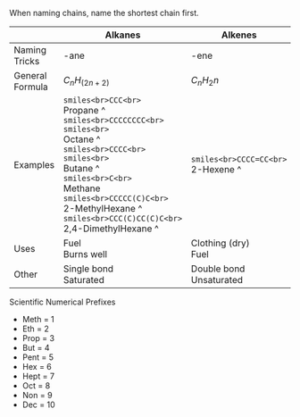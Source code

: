 When naming chains, name the shortest chain first.

|                 | Alkanes                                                                                                                                                                                                                                                                                                               | Alkenes                                   | Alkynes                                                                                | Alcohol                                                                                                                                                                                                                                                                                          |
| --------------- | --------------------------------------------------------------------------------------------------------------------------------------------------------------------------------------------------------------------------------------------------------------------------------------------------------------------- | ----------------------------------------- | -------------------------------------------------------------------------------------- | ------------------------------------------------------------------------------------------------------------------------------------------------------------------------------------------------------------------------------------------------------------------------------------------------ |
| Naming Tricks   | -ane                                                                                                                                                                                                                                                                                                                  | -ene                                      | -yne                                                                                   | -OH                                                                                                                                                                                                                                                                                              |
| General Formula | $C_nH_(2n+2)$                                                                                                                                                                                                                                                                                                         | $C_nH_2n$                                 | $C_nH_(2N-2)$                                                                          |                                                                                                                                                                                                                                                                                                  |
| Examples        | ```smiles<br>CCC<br>```<br>Propane ^<br>```smiles<br>CCCCCCCC<br>```<br>```smiles<br>```<br>Octane ^<br>```smiles<br>CCCC<br>```<br>```smiles<br>```<br>Butane ^<br>```smiles<br>C<br>```<br>Methane<br>```smiles<br>CCCCC(C)C<br>```<br>2-MethylHexane ^<br>```smiles<br>CCC(C)CC(C)C<br>```<br>2,4-DimethylHexane ^ | ```smiles<br>CCCC=CC<br>```<br>2-Hexene ^ | ```smiles<br>CCC#CCC<br>```<br>3-Hexyne ^<br>```smiles<br>C#CCCCC<br>```<br>1-Hexyne ^ | ```smiles<br>CCO<br>```<br>Ethanol ^<br>```smiles<br>CCCCO<br>```<br>1-Butanol ^<br>```smiles<br>CCC(C)O<br>```<br>2-Butanol ^<br>```smiles<br>CC(C)O<br>```<br>```smiles<br><br>```<br>```smiles<br><br>```<br>2-Propanol ^<br>```smiles<br>CCCCC(CO)O<br>```<br>1,2-Hexanol / 1,2-Hexanediol ^ |
| Uses            | Fuel<br>Burns well                                                                                                                                                                                                                                                                                                    | Clothing (dry)<br>Fuel                    | Clothing                                                                               | Drink in small quantities (ethanol only)                                                                                                                                                                                                                                                         |
| Other           | Single bond<br>Saturated                                                                                                                                                                                                                                                                                              | Double bond<br>Unsaturated                | Triple bond                                                                            |                                                                                                                                                                                                                                                                                                  |
Scientific Numerical Prefixes
- Meth = 1
- Eth = 2
- Prop = 3
- But = 4
- Pent = 5
- Hex = 6
- Hept = 7
- Oct = 8
- Non = 9
- Dec = 10